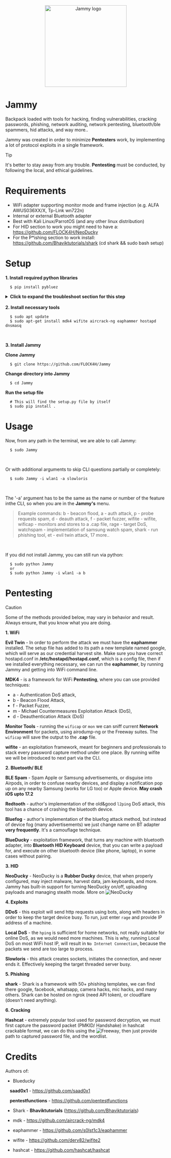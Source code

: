 <div align="center">
  <img src="https://flockahh.b-cdn.net/jammy.svg" width="256" alt="Jammy logo" />
</div>

# Jammy

Backpack loaded with tools for hacking, finding vulnerabilities, cracking passwords, phishing, network auditing, network pentesting, bluetooth/ble spammers, hid attacks, and way more..

Jammy was created in order to minimize **Pentesters** work, by implementing a lot of protocol exploits in a single framework.

> [!TIP]
> It's better to stay away from any trouble. **Pentesting** must be conducted, by following the local, and ethical guidelines.

# Requirements

- WiFi adapter supporting monitor mode and frame injection (e.g. ALFA AWUS036XX/X, Tp-Link wn722n)
- Internal or external Bluetooth adapter
- Best with Kali Linux/ParrotOS (and any other linux distribution)
- For HID section to work you might need to have a: https://github.com/FLOCK4H/NeoDucky
- For the P*ishing section to work install: https://github.com/Bhaviktutorials/shark (cd shark && sudo bash setup)

# Setup

<strong>1. Install required python libraries</strong><br />

```
  $ pip install pybluez 
```

<details>
<summary><strong>Click to expand the troubleshoot section for this step</strong></summary>

<br>

If for any reason pybluez fails to install, please follow the process below:

```
  $ git clone https://github.com/pybluez/pybluez.git
  $ cd pybluez
  $ sudo apt-get install libbluetooth-dev

  $ sudo python setup.py build
  $ sudo python setup.py install
```

If for any reason the above commands fail, then try:

```
  $ sudo python setup.py install_lib
  $ sudo python setup.py install
```
</details>

<br />
<strong>2. Install necessary tools</strong><br />

```
  $ sudo apt update
  $ sudo apt-get install mdk4 wifite aircrack-ng eaphammer hostapd dnsmasq
```

<br />

<strong>3. Install Jammy</strong>
<br />

**Clone Jammy**

```
  $ git clone https://github.com/FLOCK4H/Jammy
```

**Change directory into Jammy**

```
  $ cd Jammy
```

**Run the setup file**

```
  # This will find the setup.py file by itself
  $ sudo pip install .
```

# Usage

Now, from any path in the terminal, we are able to call Jammy:

```
  $ sudo Jammy
```

<br />

Or with additional arguments to skip CLI questions partially or completely:

```
  $ sudo Jammy -i wlan1 -a slowloris
```

<br />

The '-a' argument has to be the same as the name or number of the feature inthe CLI, so when you are in the **Jammy's** menu.

> Example commands:
> b - beacon flood, a - auth attack, p - probe requests spam, d - deauth attack, f - packet fuzzer, wifite - wifite, wificap - monitors and stores to a .cap file, rage - target DoS, watchspam - implementation of samsung watch spam, shark - run phishing tool, et - evil twin attack, 17 more..

<br />

If you did not install Jammy, you can still run via python:

```
  $ sudo python Jammy
  or
  $ sudo python Jammy -i wlan1 -a b
```

# Pentesting

> [!CAUTION]
> Some of the methods provided below, may vary in behavior and result. Always ensure, that you know what you are doing.

**1. WiFi**

**Evil Twin** - In order to perform the attack we must have the **eaphammer** installed. The setup file has added to its path a new template named google, which will serve as our credential harvest site. Make sure you have correct hostapd.conf in **/etc/hostapd/hostapd.conf**, which is a config file, then if we installed everything necessary, we can run the **eaphammer**, by running Jammy and getting into WiFi command line.

**MDK4** - is a framework for WiFi **Pentesting**, where you can use provided techniques: 
- a - Authentication DoS attack,
- b - Beacon Flood Attack,
- f - Packet Fuzzer,
- m - Michael Countermeasures Exploitation Attack (DoS),
- d - Deauthentication Attack (DoS)

**Monitor Tools** - running the `wificap` or `mon` we can sniff current **Network Environment** for packets, using airodump-ng or the Freeway suites. The `wificap` will save the output to the **.cap** file.

**wifite** - an exploitation framework, meant for beginners and professionals to stack every password capture method under one place. By running wifite we will be introduced to next part via the CLI.

**2. Bluetooth/ BLE**

**BLE Spam** - Spam Apple or Samsung advertisements, or disguise into Airpods, in order to confuse nearby devices, and display a notification pop up on any nearby Samsung (works for LG too) or Apple device. **May crash iOS upto 17.2**

**Redtooth** - author's implementation of the old&good `l2ping` DoS attack, this tool has a chance of crashing the bluetooth device.

**Bluefog** - author's implementation of the bluefog attack method, but instead of device fog (many advertisements) we just change name on BT adapter **very frequently**. It's a camouflage technique.

**BlueDucky** - exploitation framework, that turns any machine with bluetooth adapter, into **Bluetooth HID Keyboard** device, that you can write a payload for, and execute on other bluetooth device (like phone, laptop), in some cases without pairing.

**3. HID**

**NeoDucky** - NeoDucky is a **Rubber Ducky** device, that when properly configured, may inject malware, harvest data, jam keyboards, and more. Jammy has built-in support for turning NeoDucky on/off, uploading payloads and managing stealth mode. More on ![NeoDucky](https://github.com/FLOCK4H/NeoDucky)

**4. Exploits**

**DDoS** - this exploit will send http requests using bots, along with headers in order to keep the target device busy. To run, just enter `rage` and provide IP address of a machine.

**Local DoS** - the `hping` is sufficient for home networks, not really suitable for online DoS, as we would need more machines. This is why, running Local DoS on most WiFi host IP, will result in `No Internet Connection`, because the packets we send are too large to process.

**Slowloris** - this attack creates sockets, initiates the connection, and never ends it. Effectively keeping the target threaded server busy.

**5. Phishing**

**shark** - Shark is a framework with 50+ phishing templates, we can find there google, facebook, whatsapp, camera hacks, mic hacks, and many others. Shark can be hosted on ngrok (need API token), or cloudflare (doesn't need anything).

**6. Cracking**

**Hashcat** - extremely popular tool used for password decryption, we must first capture the password packet (PMKID/ Handshake) in hashcat crackable format, we can do this using the ![Freeway](https://github.com/FLOCK4H/Freeway), then just provide path to captured password file, and the wordlist.

# Credits

Authors of: 

- Blueducky

&emsp;**saad0x1** - https://github.com/saad0x1

&emsp;**pentestfunctions** - https://github.com/pentestfunctions

- Shark - **Bhaviktutorials** (https://github.com/Bhaviktutorials)

- mdk - https://github.com/aircrack-ng/mdk4

- eaphammer - https://github.com/s0lst1c3/eaphammer

- wifite - https://github.com/derv82/wifite2

- hashcat - https://github.com/hashcat/hashcat
